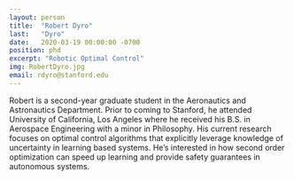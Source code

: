 ```yaml
---
layout: person
title:  "Robert Dyro"
last:   "Dyro"
date:   2020-03-19 00:00:00 -0700
position: phd
excerpt: "Robotic Optimal Control"
img: RobertDyro.jpg
email: rdyro@stanford.edu
---
```


Robert is a second-year graduate student in the Aeronautics and Astronautics Department. Prior to coming to Stanford, he attended University of California, Los Angeles where he received his B.S. in Aerospace Engineering with a minor in Philosophy. His current research focuses on optimal control algorithms that explicitly leverage knowledge of uncertainty in learning based systems. He’s interested in how second order optimization can speed up learning and provide safety guarantees in autonomous systems.
